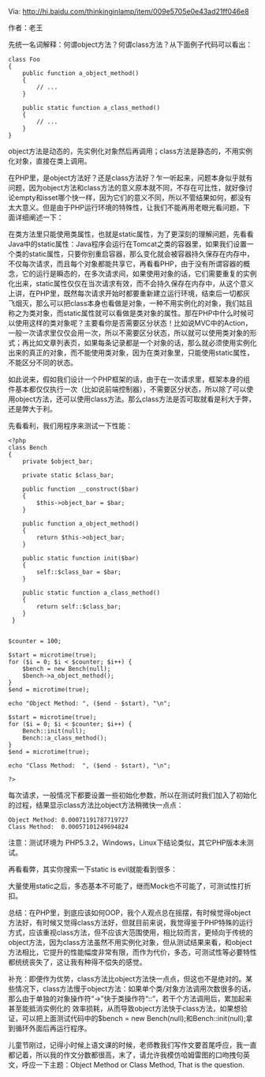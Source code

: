 Via: http://hi.baidu.com/thinkinginlamp/item/009e5705e0e43ad21ff046e8

作者：老王

先统一名词解释：何谓object方法？何谓class方法？从下面例子代码可以看出：

```
class Foo
{
    public function a_object_method()
    {
        // ...
    }

    public static function a_class_method()
    {
        // ...
    }
}
```

object方法是动态的，先实例化对象然后再调用；class方法是静态的，不用实例化对象，直接在类上调用。

在PHP里，是object方法好？还是class方法好？乍一听起来，问题本身似乎就有问题，因为object方法和class方法的意义原本就不同，不存在可比性，就好像讨论empty和isset哪个快一样，因为它们的意义不同，所以不管结果如何，都没有太大意义。但是由于PHP运行环境的特殊性，让我们不能再用老眼光看问题，下面详细阐述一下：

在类方法里只能使用类属性，也就是static属性，为了更深刻的理解问题，先看看Java中的static属性：Java程序会运行在Tomcat之类的容器里，如果我们设置一个类的static属性，只要你别重启容器，那么变化就会被容器持久保存在内存中，不仅每次请求，而且每个对象都能共享它，再看看PHP，由于没有所谓容器的概念，它的运行是瞬态的，在多次请求间，如果使用对象的话，它们需要重复的实例化出来，static属性仅仅在当次请求有效，而不会持久保存在内存中，从这个意义上讲，在PHP里，既然每次请求开始时都要重新建立运行环境，结束后一切都灰飞烟灭，那么可以把class本身也看做是对象，一种不用实例化的对象，我们姑且称之为类对象，而static属性就可以看做是类对象的属性。那在PHP中什么时候可以使用这样的类对象呢？主要看你是否需要区分状态！比如说MVC中的Action，一般一次请求里仅仅会用一次，所以不需要区分状态，所以就可以使用类对象的形式；再比如文章列表页，如果每条记录都是一个对象的话，那么就必须使用实例化出来的真正的对象，而不能使用类对象，因为在类对象里，只能使用static属性，不能区分不同的状态。

如此说来，假如我们设计一个PHP框架的话，由于在一次请求里，框架本身的组件基本都仅仅执行一次（比如说前端控制器），不需要区分状态，所以除了可以使用object方法，还可以使用class方法。那么class方法是否可取就看是利大于弊，还是弊大于利。

先看看利，我们用程序来测试一下性能：

```
<?php
class Bench
{
    private $object_bar;

    private static $class_bar;

    public function __construct($bar)
    {
        $this->object_bar = $bar;
    }

    public function a_object_method()
    {
        return $this->object_bar;
    }

    public static function init($bar)
    {
        self::$class_bar = $bar;
    }

    public static function a_class_method()
    {
        return self::$class_bar;
    }
 }


$counter = 100;

$start = microtime(true);
for ($i = 0; $i < $counter; $i++) {
    $bench = new Bench(null);
    $bench->a_object_method();
}
$end = microtime(true);

echo "Object Method: ", ($end - $start), "\n";

$start = microtime(true);
for ($i = 0; $i < $counter; $i++) {
    Bench::init(null);
    Bench::a_class_method();
}
$end = microtime(true);

echo "Class Method:  ", ($end - $start), "\n";

?>
```

每次请求，一般情况下都要设置一些初始化参数，所以在测试时我们加入了初始化的过程，结果显示class方法比object方法稍微快一点点：

```
Object Method: 0.00071191787719727
Class Method:  0.00057101249694824
```

注意：测试环境为 PHP5.3.2，Windows，Linux下结论类似，其它PHP版本未测试。

再看看弊，其实你搜索一下static is evil就能看到很多：

大量使用static之后，多态基本不可能了，继而Mock也不可能了，可测试性打折扣。


总结：在PHP里，到底应该如何OOP，我个人观点总在摇摆，有时候觉得object方法好，有时候又觉得class方法好，但就目前来说，我觉得鉴于PHP特殊的运行方式，应该重视class方法，但不应该大范围使用，相比较而言，更倾向于传统的object方法，因为class方法虽然不用实例化对象，但从测试结果来看，和object方法相比，它提升的性能幅度非常有限，而作为代价，多态，可测试性等必要特性都统统丧失了，这让我有种得不偿失的感觉。

补充：即便作为优势，class方法比object方法快一点点，但这也不是绝对的。某些情况下，class方法慢于object方法：如果单个类/对象方法调用次数很多的话，那么由于单独的对象操作符“->”快于类操作符“::”，若干个方法调用后，累加起来甚至能抵消实例化的 效率损耗，从而导致object方法快于class方法，如果想验证，可以把上面测试代码中的$bench = new Bench(null);和Bench::init(null);拿到循环外面后再运行程序。

儿童节刚过，记得小时候上语文课的时候，老师教我们写作文要首尾呼应，我一直都记着，所以我的作文分数都很高，末了，请允许我模仿哈姆雷图的口吻拽句英文，呼应一下主题：Object Method or Class Method, That is the question.
